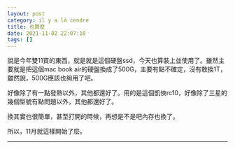```yaml
---
layout: post
category: il y a là cendre
title: 也算麼
date: 2021-11-02 22:07:18
tags: []
---
```


說是今年雙11買的東西，就是就是這個硬盤ssd，今天也算裝上並使用了。雖然主要就是把這個mac book air的硬盤換成了500G，主要有點不確定，沒有敢換1T，雖然說，500G應該也夠用了吧。

好像除了有一點發熱以外，其他都還好了。用的是這個凱俠rc10，好像除了三星的幾個型號有點問題以外，其他都還好了。

換其實也很簡單，甚至打開的時候，再想是不是吧內存也換了。

所以，11月就這樣開始了麼。



--------




